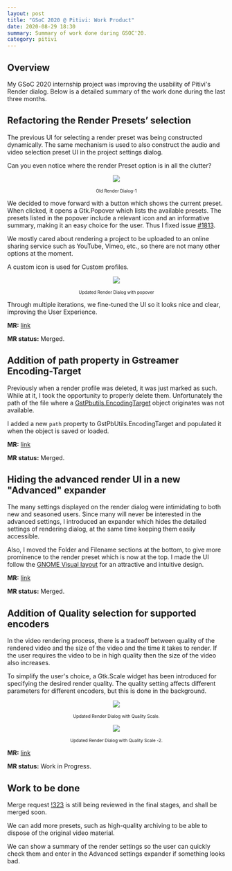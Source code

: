 ```yaml
---
layout: post
title: "GSoC 2020 @ Pitivi: Work Product"
date: 2020-08-29 18:30
summary: Summary of work done during GSOC'20.
category: pitivi
---
```


## Overview

My GSoC 2020 internship project was improving the usability of Pitivi's Render dialog. Below is a detailed summary of the work done during the last three months.

## Refactoring the Render Presets’ selection

The previous UI for selecting a render preset was being constructed dynamically. The same mechanism is used to also construct the audio and video selection preset UI in the project settings dialog. 

Can you even notice where the render Preset option is in all the clutter?

<p align="center">
    <img src="{{ site.baseurl }}/assets/img/render-dialog-old.png">
    <p style="font-size: 10px;" align="center"> Old Render Dialog-1</p>
</p>

We decided to move forward with a button which shows the current preset. When clicked, it opens a Gtk.Popover which lists the available presets. The presets listed in the popover include a relevant icon and an informative summary, making it an easy choice for the user. Thus I fixed issue [#1813](https://gitlab.gnome.org/GNOME/pitivi/-/issues/1813).

We mostly cared about rendering a project to be uploaded to an online sharing service such as YouTube, Vimeo, etc., so there are not many other options at the moment.

A custom icon is used for Custom profiles.

<p align="center">
    <img src="{{ site.baseurl }}/assets/img/render-dialog-new2.png">
    <p style="font-size: 10px;" align="center"> Updated Render Dialog with popover</p>
</p>

Through multiple iterations, we fine-tuned the UI so it looks nice and clear, improving the User Experience.

<b>MR:</b> [link](https://gitlab.gnome.org/GNOME/pitivi/-/merge_requests/306)

<b>MR status:</b> Merged.

## Addition of path property in Gstreamer Encoding-Target

Previously when a render profile was deleted, it was just marked as such. While at it, I took the opportunity to properly delete them. Unfortunately the path of the file where a [GstPbutils.EncodingTarget](https://lazka.github.io/pgi-docs/#GstPbutils-1.0/classes/EncodingTarget.html#GstPbutils.EncodingTarget) object originates was not available.

I added a new `path` property to GstPbUtils.EncodingTarget and populated it when the object is saved or loaded.

<b>MR:</b> [link](https://gitlab.freedesktop.org/gstreamer/gst-plugins-base/-/merge_requests/714)

<b>MR status:</b> Merged.

## Hiding the advanced render UI in a new "Advanced" expander

The many settings displayed on the render dialog were intimidating to both new and seasoned users. Since many will never be interested in the advanced settings, I introduced an expander which hides the detailed settings of rendering dialog, at the same time keeping them easily accessible. 

Also, I moved the Folder and Filename sections at the bottom, to give more prominence to the render preset which is now at the top. I made the UI follow the [GNOME Visual layout](https://developer.gnome.org/hig/stable/visual-layout.html.en) for an attractive and intuitive design.

<b>MR:</b> [link](https://gitlab.gnome.org/GNOME/pitivi/-/merge_requests/319)

<b>MR status:</b> Merged.

## Addition of Quality selection for supported encoders

In the video rendering process, there is a tradeoff between quality of the rendered video and the size of the video and the time it takes to render. If the user requires the video to be in high quality then the size of the video also increases.

To simplify the user's choice, a Gtk.Scale widget has been introduced for specifying the desired render quality. The quality setting affects different parameters for different encoders, but this is done in the background.

<p align="center">
    <img src="{{ site.baseurl }}/assets/img/render_settings_quality_1.png">
    <p style="font-size: 10px;" align="center"> Updated Render Dialog with Quality Scale.</p>
</p>

<p align="center">
    <img src="{{ site.baseurl }}/assets/img/render_settings_quality_2.png">
    <p style="font-size: 10px;" align="center"> Updated Render Dialog with Quality Scale -2.</p>
</p>

<b>MR:</b> [link](https://gitlab.gnome.org/GNOME/pitivi/-/merge_requests/323)

<b>MR status:</b> Work in Progress.

## Work to be done

Merge request [!323](https://gitlab.gnome.org/GNOME/pitivi/-/merge_requests/323) is still being reviewed in the final stages, and shall be merged soon.

We can add more presets, such as high-quality archiving to be able to dispose of the original video material.

We can show a summary of the render settings so the user can quickly check them and enter in the Advanced settings expander if something looks bad.
